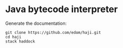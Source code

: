 # Java bytecode interpreter

Generate the documentation:

```
git clone https://github.com/edom/haji.git
cd haji
stack haddock
```

